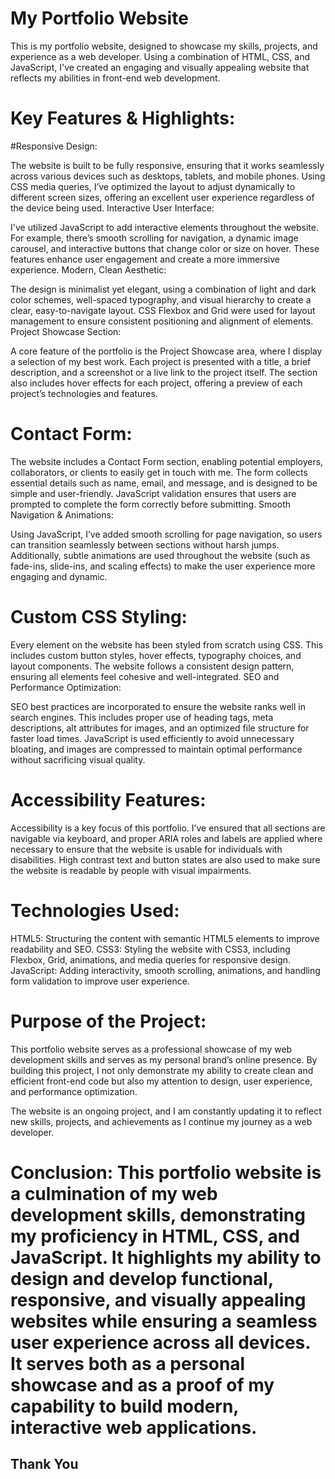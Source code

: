 # My Portfolio Website

This is my portfolio website, designed to showcase my skills, projects, and experience as a web developer. Using a combination of HTML, CSS, and JavaScript, I've created an engaging and visually appealing website that reflects my abilities in front-end web development.

# Key Features & Highlights:

#Responsive Design:

The website is built to be fully responsive, ensuring that it works seamlessly across various devices such as desktops, tablets, and mobile phones. Using CSS media queries, I’ve optimized the layout to adjust dynamically to different screen sizes, offering an excellent user experience regardless of the device being used.
Interactive User Interface:

I've utilized JavaScript to add interactive elements throughout the website. For example, there’s smooth scrolling for navigation, a dynamic image carousel, and interactive buttons that change color or size on hover. These features enhance user engagement and create a more immersive experience.
Modern, Clean Aesthetic:

The design is minimalist yet elegant, using a combination of light and dark color schemes, well-spaced typography, and visual hierarchy to create a clear, easy-to-navigate layout. CSS Flexbox and Grid were used for layout management to ensure consistent positioning and alignment of elements.
Project Showcase Section:

A core feature of the portfolio is the Project Showcase area, where I display a selection of my best work. Each project is presented with a title, a brief description, and a screenshot or a live link to the project itself. The section also includes hover effects for each project, offering a preview of each project’s technologies and features.

# Contact Form:
The website includes a Contact Form section, enabling potential employers, collaborators, or clients to easily get in touch with me. The form collects essential details such as name, email, and message, and is designed to be simple and user-friendly. JavaScript validation ensures that users are prompted to complete the form correctly before submitting.
Smooth Navigation & Animations:

Using JavaScript, I’ve added smooth scrolling for page navigation, so users can transition seamlessly between sections without harsh jumps. Additionally, subtle animations are used throughout the website (such as fade-ins, slide-ins, and scaling effects) to make the user experience more engaging and dynamic.

# Custom CSS Styling:
Every element on the website has been styled from scratch using CSS. This includes custom button styles, hover effects, typography choices, and layout components. The website follows a consistent design pattern, ensuring all elements feel cohesive and well-integrated.
SEO and Performance Optimization:

SEO best practices are incorporated to ensure the website ranks well in search engines. This includes proper use of heading tags, meta descriptions, alt attributes for images, and an optimized file structure for faster load times. JavaScript is used efficiently to avoid unnecessary bloating, and images are compressed to maintain optimal performance without sacrificing visual quality.

# Accessibility Features:
Accessibility is a key focus of this portfolio. I’ve ensured that all sections are navigable via keyboard, and proper ARIA roles and labels are applied where necessary to ensure that the website is usable for individuals with disabilities. High contrast text and button states are also used to make sure the website is readable by people with visual impairments.

# Technologies Used:

HTML5: Structuring the content with semantic HTML5 elements to improve readability and SEO.
CSS3: Styling the website with CSS3, including Flexbox, Grid, animations, and media queries for responsive design.
JavaScript: Adding interactivity, smooth scrolling, animations, and handling form validation to improve user experience.

# Purpose of the Project:
This portfolio website serves as a professional showcase of my web development skills and serves as my personal brand’s online presence. By building this project, I not only demonstrate my ability to create clean and efficient front-end code but also my attention to design, user experience, and performance optimization.

The website is an ongoing project, and I am constantly updating it to reflect new skills, projects, and achievements as I continue my journey as a web developer.

# Conclusion: This portfolio website is a culmination of my web development skills, demonstrating my proficiency in HTML, CSS, and JavaScript. It highlights my ability to design and develop functional, responsive, and visually appealing websites while ensuring a seamless user experience across all devices. It serves both as a personal showcase and as a proof of my capability to build modern, interactive web applications.

## Thank You 
